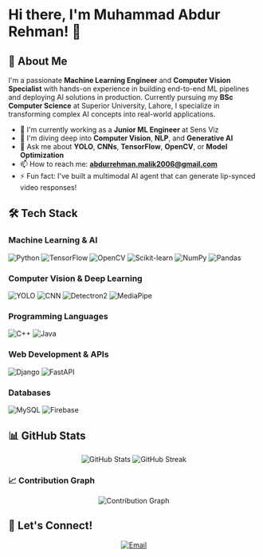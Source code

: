 # Hi there, I'm Muhammad Abdur Rehman! 👋

## 🚀 About Me
I'm a passionate **Machine Learning Engineer** and **Computer Vision Specialist** with hands-on experience in building end-to-end ML pipelines and deploying AI solutions in production. Currently pursuing my **BSc Computer Science** at Superior University, Lahore, I specialize in transforming complex AI concepts into real-world applications.

- 🔭 I'm currently working as a **Junior ML Engineer** at Sens Viz
- 🌱 I'm diving deep into **Computer Vision**, **NLP**, and **Generative AI**
- 💬 Ask me about **YOLO**, **CNNs**, **TensorFlow**, **OpenCV**, or **Model Optimization**
- 📫 How to reach me: **abdurrehman.malik2006@gmail.com**
- ⚡ Fun fact: I've built a multimodal AI agent that can generate lip-synced video responses!

## 🛠️ Tech Stack

### Machine Learning & AI
![Python](https://img.shields.io/badge/-Python-3776AB?style=flat-square&logo=python&logoColor=white)
![TensorFlow](https://img.shields.io/badge/-TensorFlow-FF6F00?style=flat-square&logo=tensorflow&logoColor=white)
![OpenCV](https://img.shields.io/badge/-OpenCV-5C3EE8?style=flat-square&logo=opencv&logoColor=white)
![Scikit-learn](https://img.shields.io/badge/-Scikit--learn-F7931E?style=flat-square&logo=scikit-learn&logoColor=white)
![NumPy](https://img.shields.io/badge/-NumPy-013243?style=flat-square&logo=numpy&logoColor=white)
![Pandas](https://img.shields.io/badge/-Pandas-150458?style=flat-square&logo=pandas&logoColor=white)

### Computer Vision & Deep Learning
![YOLO](https://img.shields.io/badge/-YOLO-00FFFF?style=flat-square&logo=yolo&logoColor=black)
![CNN](https://img.shields.io/badge/-CNN-FF6B6B?style=flat-square&logo=neural-network&logoColor=white)
![Detectron2](https://img.shields.io/badge/-Detectron2-1877F2?style=flat-square&logo=facebook&logoColor=white)
![MediaPipe](https://img.shields.io/badge/-MediaPipe-0066CC?style=flat-square&logo=google&logoColor=white)

### Programming Languages
![C++](https://img.shields.io/badge/-C++-00599C?style=flat-square&logo=c%2B%2B&logoColor=white)
![Java](https://img.shields.io/badge/-Java-ED8B00?style=flat-square&logo=java&logoColor=white)

### Web Development & APIs
![Django](https://img.shields.io/badge/-Django-092E20?style=flat-square&logo=django&logoColor=white)
![FastAPI](https://img.shields.io/badge/-FastAPI-009688?style=flat-square&logo=fastapi&logoColor=white)

### Databases
![MySQL](https://img.shields.io/badge/-MySQL-4479A1?style=flat-square&logo=mysql&logoColor=white)
![Firebase](https://img.shields.io/badge/-Firebase-FFCA28?style=flat-square&logo=firebase&logoColor=black)


## 📊 GitHub Stats

<div align="center">
  <img src="https://github-readme-stats.vercel.app/api?username=Abdurrehman4u&show_icons=true&theme=radical&hide_border=true&include_all_commits=true&count_private=true&cache_seconds=7200" alt="GitHub Stats" />
  <img src="https://github-readme-streak-stats.herokuapp.com/?user=Abdurrehman4u&theme=radical&hide_border=true" alt="GitHub Streak" />
</div>


### 📈 Contribution Graph
<div align="center">
  <img src="https://github-readme-activity-graph.vercel.app/graph?username=Abdurrehman4u&theme=redical&hide_border=true&custom_title=Contribution%20Graph" alt="Contribution Graph" />
</div>


## 🤝 Let's Connect!

<div align="center">

[![Email](https://img.shields.io/badge/-Email-D14836?style=for-the-badge&logo=gmail&logoColor=white)](mailto:abdurrehman.malik2006@gmail.com)

</div>

